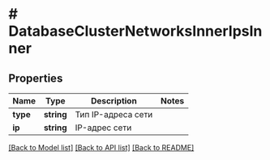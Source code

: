 # # DatabaseClusterNetworksInnerIpsInner

## Properties

Name | Type | Description | Notes
------------ | ------------- | ------------- | -------------
**type** | **string** | Тип IP-адреса сети |
**ip** | **string** | IP-адрес сети |

[[Back to Model list]](../../README.md#models) [[Back to API list]](../../README.md#endpoints) [[Back to README]](../../README.md)
